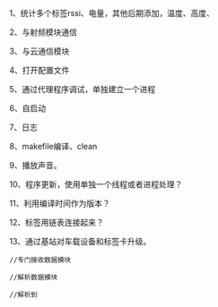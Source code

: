 1、统计多个标签rssi、电量，其他后期添加，温度、高度、

2、与射频模块通信

3、与云通信模块

4、打开配置文件

5、通过代理程序调试，单独建立一个进程

6、自启动

7、日志

8、makefile编译、clean

9、播放声音。

10、程序更新，使用单独一个线程或者进程处理？

11、利用编译时间作为版本？

12、标签用链表连接起来？

13、通过基站对车载设备和标签卡升级。

	//专门接收数据模块
	
	//解析数据模块
	
	//解析到